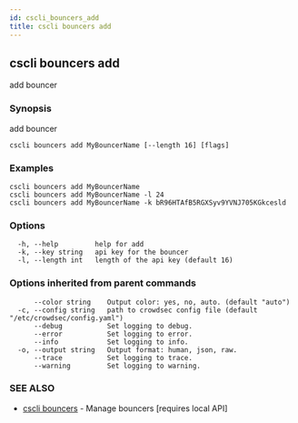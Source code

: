 ```yaml
---
id: cscli_bouncers_add
title: cscli bouncers add
---
```

## cscli bouncers add

add bouncer

### Synopsis

add bouncer

```
cscli bouncers add MyBouncerName [--length 16] [flags]
```

### Examples

```
cscli bouncers add MyBouncerName
cscli bouncers add MyBouncerName -l 24
cscli bouncers add MyBouncerName -k bR96HTAfB5RGXSyv9YVNJ705KGkcesld
```

### Options

```
  -h, --help         help for add
  -k, --key string   api key for the bouncer
  -l, --length int   length of the api key (default 16)
```

### Options inherited from parent commands

```
      --color string    Output color: yes, no, auto. (default "auto")
  -c, --config string   path to crowdsec config file (default "/etc/crowdsec/config.yaml")
      --debug           Set logging to debug.
      --error           Set logging to error.
      --info            Set logging to info.
  -o, --output string   Output format: human, json, raw.
      --trace           Set logging to trace.
      --warning         Set logging to warning.
```

### SEE ALSO

* [cscli bouncers](/cscli/cscli_bouncers.md)	 - Manage bouncers [requires local API]

